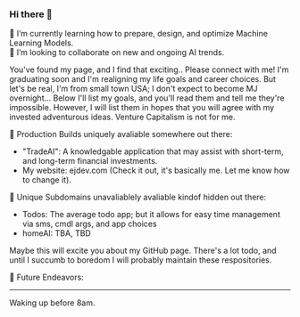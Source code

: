 ### Hi there 👋

<!--
**kid-gorgeous/kid-gorgeous** is a ✨ _special_ ✨ repository because its `README.md` (this file) appears on your GitHub profile.

Here are some ideas to get you started:

- 🔭 I’m currently working on ...
- 🌱 I’m currently learning ...
- 👯 I’m looking to collaborate on ...
- 🤔 I’m looking for help with ...
- 💬 Ask me about ...
- 📫 How to reach me: ...
- 😄 Pronouns: ...
- ⚡ Fun fact: ...
-->


🌱 I’m currently learning how to prepare, design, and optimize Machine Learning Models.<br>
👯 I’m looking to collaborate on new and ongoing AI trends.<br>

You've found my page, and I find that exciting.. Please connect with me! I'm graduating soon and 
I'm realigning my life goals and career choices. But let's be real, I'm 
from small town USA; I don't expect to become MJ overnight... Below I'll list my goals, and you'll
read them and tell me they're impossible. However, I will list them in hopes that you will agree with
my invested adventurous ideas. Venture Capitalism is not for me. 

💬 Production Builds uniquely avaliable somewhere out there: 
- "TradeAI": A knowledgable application that may assist with short-term, and long-term financial investments.
- My website: ejdev.com (Check it out, it's basically me. Let me know how to change it).

🤔 Unique Subdomains unavaliablely avaliable kindof hidden out there:
- Todos: The average todo app; but it allows for easy time management via sms, cmdl args, and app choices
- homeAI: TBA, TBD

Maybe this will excite you about my GitHub page. There's a lot todo, and until I succumb to boredom
I will probably maintain these respositories.

🔭 Future Endeavors:

---

Waking up before 8am. 
